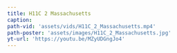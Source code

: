 ```yaml
---
title: H11C 2 Massachusetts
caption:
path-vid: 'assets/vids/H11C_2_Massachusetts.mp4'
path-poster: 'assets/images/H11C_2_Massachusetts.jpg'
yt-url: 'https://youtu.be/MZyUDGngJo4'
---
```

